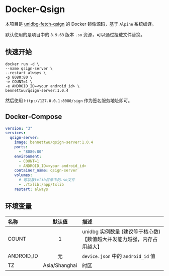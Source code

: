 # Docker-Qsign

本项目是 [unidbg-fetch-qsign](https://github.com/fuqiuluo/unidbg-fetch-qsign) 的 Docker 镜像源码，基于 `Alpine` 系统编译。

默认使用的是项目中的 `8.9.63` 版本 `.so` 资源，可以通过挂载文件替换。

## 快速开始

```shell
docker run -d \
--name qsign-server \
--restart always \
-p 8080:80 \
-e COUNT=1 \
-e ANDROID_ID=<your android_id> \
bennettwu/qsign-server:1.0.4
```

然后使用 `http://127.0.0.1:8080/sign` 作为签名服务地址即可。

## Docker-Compose

```yaml
version: "3"
services:
  qsign-server:
    image: bennettwu/qsign-server:1.0.4
    ports:
      - "8080:80"
    environment:
      - COUNT=1
      - ANDROID_ID=<your android_id>
    container_name: qsign-server
    volumes:
      # 可以放txlib目录中的.so文件
      - ./txlib:/app/txlib
    restart: always
```

## 环境变量

| 名称         |      默认值      | 描述                                        |
|:-----------|:-------------:|:------------------------------------------|
| COUNT      |       1       | unidbg 实例数量 (建议等于核心数) 【数值越大并发能力越强，内存占用越大】 |
| ANDROID_ID |       无       | `device.json` 中的 `android_id` 值           |
| TZ         | Asia/Shanghai | 时区                                        |
